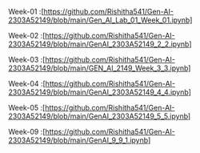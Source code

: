 Week-01 :[https://github.com/Rishitha541/Gen-AI-2303A52149/blob/main/Gen_AI_Lab_01_Week_01.ipynb]

Week-02 :[https://github.com/Rishitha541/Gen-AI-2303A52149/blob/main/GenAI_2303A52149_2_2.ipynb]

Week-03 :[https://github.com/Rishitha541/Gen-AI-2303A52149/blob/main/GEN_AI_2149_Week_3_3.ipynb]

Week-04 :[https://github.com/Rishitha541/Gen-AI-2303A52149/blob/main/GenAI_2303A52149_4_4.ipynb]

Week-05 :[https://github.com/Rishitha541/Gen-AI-2303A52149/blob/main/GenAI_2303A52149_5_5.ipynb]

Week-09 :[https://github.com/Rishitha541/Gen-AI-2303A52149/blob/main/GenAI_9_9_1.ipynb]
